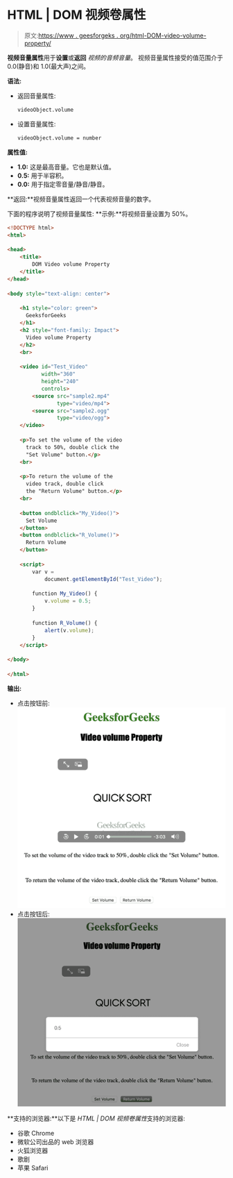 # HTML | DOM 视频卷属性

> 原文:[https://www . geesforgeks . org/html-DOM-video-volume-property/](https://www.geeksforgeeks.org/html-dom-video-volume-property/)

**视频音量属性**用于**设置**或**返回** *视频的音频音量*。
视频音量属性接受的值范围介于 0.0(静音)和 1.0(最大声)之间。

**语法:**

*   返回音量属性:

    ```html
    videoObject.volume
    ```

*   设置音量属性:

    ```html
    videoObject.volume = number
    ```

**属性值:**

*   **1.0:** 这是最高音量。它也是默认值。
*   **0.5:** 用于半容积。
*   **0.0:** 用于指定零音量/静音/静音。

**返回:**视频音量属性返回一个代表视频音量的数字。

下面的程序说明了视频音量属性:
**示例:**将视频音量设置为 50%。

```html
<!DOCTYPE html>
<html>

<head>
    <title>
        DOM Video volume Property
    </title>
</head>

<body style="text-align: center">

    <h1 style="color: green">
      GeeksforGeeks
    </h1>
    <h2 style="font-family: Impact">
      Video volume Property
    </h2>
    <br>

    <video id="Test_Video" 
           width="360"
           height="240" 
           controls>
        <source src="sample2.mp4" 
                type="video/mp4">
        <source src="sample2.ogg" 
                type="video/ogg">
    </video>

    <p>To set the volume of the video 
      track to 50%, double click the 
      "Set Volume" button.</p>
    <br>

    <p>To return the volume of the 
      video track, double click 
      the "Return Volume" button.</p>
    <br>

    <button ondblclick="My_Video()">
      Set Volume
    </button>
    <button ondblclick="R_Volume()">
      Return Volume
    </button>

    <script>
        var v = 
            document.getElementById("Test_Video");

        function My_Video() {
            v.volume = 0.5;
        }

        function R_Volume() {
            alert(v.volume);
        }
    </script>

</body>

</html>
```

**输出:**

*   点击按钮前:
    ![](img/91fd72b93271e9ca929fab06e10e4589.png)
*   点击按钮后:
    ![](img/f61d24b662cf3c382d35239779052c42.png)

**支持的浏览器:**以下是 *HTML | DOM 视频卷属性*支持的浏览器:

*   谷歌 Chrome
*   微软公司出品的 web 浏览器
*   火狐浏览器
*   歌剧
*   苹果 Safari